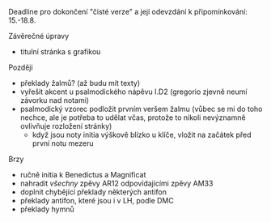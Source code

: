 Deadline pro dokončení "čisté verze" a její odevzdání k připomínkování: 15.-18.8.

Závěrečné úpravy

* titulní stránka s grafikou

Později

* překlady žalmů? (až budu mít texty)
* vyřešit akcent u psalmodického nápěvu I.D2 (gregorio zjevně neumí závorku nad notami)
* psalmodický vzorec podložit prvním veršem žalmu (vůbec se mi do toho nechce,
  ale je potřeba to udělat včas, protože to nikoli nevýznamně ovlivňuje 
  rozložení stránky)
  * když jsou noty initia výškově blízko u klíče, vložit na začátek před
    první notu mezeru

Brzy

* ručně initia k Benedictus a Magnificat
* nahradit _všechny_ zpěvy AR12 odpovídajícími zpěvy AM33
* doplnit chybějící překlady některých antifon
* překlady antifon, které jsou i v LH, podle DMC
* překlady hymnů
